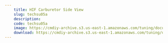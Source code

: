 ```yaml
---
    title: HIF Carburetor Side View
    slug: techsu05a
    description:
    code: techsu05a
    image: https://cmdiy-archive.s3.us-east-1.amazonaws.com/tuning/documents/tech_su_05a.jpg
    download: https://cmdiy-archive.s3.us-east-1.amazonaws.com/tuning/documents/tech_su_05a.jpg
---
```

<!-- Content of the page -->

##
